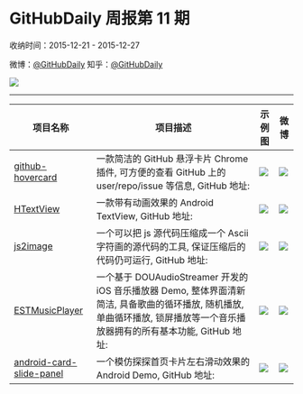 # GitHubDaily 周报第 11 期

收纳时间：2015-12-21 - 2015-12-27

微博：[@GitHubDaily](https://weibo.com/GitHubDaily)
知乎：[@GitHubDaily](https://www.zhihu.com/people/githubdaily)

![](https://raw.githubusercontent.com/GitHubDaily/GitHubDaily/master/assets/weixin.png)

---

项目名称 | 项目描述 | 示例图 | 微博
--- | --- | --- | ---
[github-hovercard](status.github_url) | 一款简洁的 GitHub 悬浮卡片 Chrome 插件, 可方便的查看 GitHub 上的 user/repo/issue 等信息, GitHub 地址: | ![](http://ww3.sinaimg.cn/large/006fiYtfjw1eze5muf8uvj30zk0m8jvc.jpg) | [![](https://raw.githubusercontent.com/GitHubDaily/GitHubDaily/master/assets/sina_logo.png)](https://weibo.com/5722964389/DanOodcf8)
[HTextView](status.github_url) | 一款带有动画效果的 Android TextView, GitHub 地址: | ![](http://ww1.sinaimg.cn/large/006fiYtfjw1ezda6tu0t1g30d204amyi.gif) | [![](https://raw.githubusercontent.com/GitHubDaily/GitHubDaily/master/assets/sina_logo.png)](https://weibo.com/5722964389/DaeiibVJM)
[js2image](status.github_url) | 一个可以把 js 源代码压缩成一个 Ascii 字符画的源代码的工具, 保证压缩后的代码仍可运行, GitHub 地址: | ![](http://ww3.sinaimg.cn/large/006fiYtfjw1ezb0hrq24fj30m80izaez.jpg) | [![](https://raw.githubusercontent.com/GitHubDaily/GitHubDaily/master/assets/sina_logo.png)](https://weibo.com/5722964389/D9VN0qfeO)
[ESTMusicPlayer](status.github_url) | 一个基于 DOUAudioStreamer 开发的 iOS 音乐播放器 Demo, 整体界面清新简洁, 具备歌曲的循环播放, 随机播放, 单曲循环播放, 锁屏播放等一个音乐播放器拥有的所有基本功能, GitHub 地址: | ![](http://ww1.sinaimg.cn/large/006fiYtfjw1ez7pzyc6yqg30ku1127wo.gif) | [![](https://raw.githubusercontent.com/GitHubDaily/GitHubDaily/master/assets/sina_logo.png)](https://weibo.com/5722964389/D9BOklWfq)
[android-card-slide-panel](status.github_url) | 一个模仿探探首页卡片左右滑动效果的 Android Demo, GitHub 地址: | ![](http://ww2.sinaimg.cn/large/006fiYtfjw1ez7ig3tytyg30c20k0qv5.gif) | [![](https://raw.githubusercontent.com/GitHubDaily/GitHubDaily/master/assets/sina_logo.png)](https://weibo.com/5722964389/D9teR90l5)
